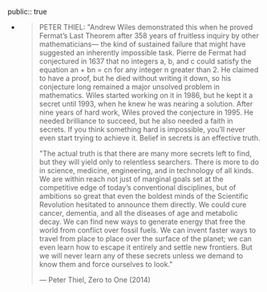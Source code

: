public:: true

- > PETER THIEL: "Andrew Wiles demonstrated this when he proved Fermat’s Last Theorem after 358 years of fruitless inquiry by other mathematicians— the kind of sustained failure that might have suggested an inherently impossible task. Pierre de Fermat had conjectured in 1637 that no integers a, b, and c could satisfy the equation an + bn = cn for any integer n greater than 2. He claimed to have a proof, but he died without writing it down, so his conjecture long remained a major unsolved problem in mathematics. Wiles started working on it in 1986, but he kept it a secret until 1993, when he knew he was nearing a solution. After nine years of hard work, Wiles proved the conjecture in 1995. He needed brilliance to succeed, but he also needed a faith in secrets. If you think something hard is impossible, you’ll never even start trying to achieve it. Belief in secrets is an effective truth.
  > 
  > "The actual truth is that there are many more secrets left to find, but they will yield only to relentless searchers. There is more to do in science, medicine, engineering, and in technology of all kinds. We are within reach not just of marginal goals set at the competitive edge of today’s conventional disciplines, but of ambitions so great that even the boldest minds of the Scientific Revolution hesitated to announce them directly. We could cure cancer, dementia, and all the diseases of age and metabolic decay. We can find new ways to generate energy that free the world from conflict over fossil fuels. We can invent faster ways to travel from place to place over the surface of the planet; we can even learn how to escape it entirely and settle new frontiers. But we will never learn any of these secrets unless we demand to know them and force ourselves to look."
  >
  > — Peter Thiel, Zero to One (2014)